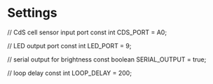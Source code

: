 # Settings

// CdS cell sensor input port
const int CDS_PORT = A0;

// LED output port
const int LED_PORT = 9;

// serial output for brightness
const boolean SERIAL_OUTPUT = true;

// loop delay
const int LOOP_DELAY = 200;
